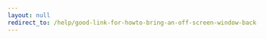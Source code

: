```yaml
---
layout: null
redirect_to: /help/good-link-for-howto-bring-an-off-screen-window-back-onto-screen-for-windows-10-8-7-and-vi/
---
```


